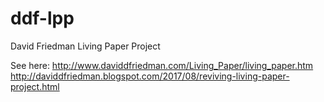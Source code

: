 # ddf-lpp
David Friedman Living Paper Project

See here:
http://www.daviddfriedman.com/Living_Paper/living_paper.htm
http://daviddfriedman.blogspot.com/2017/08/reviving-living-paper-project.html